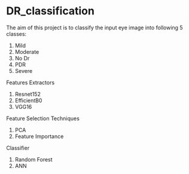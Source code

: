 # DR_classification
The aim of this project is to classify the input eye image into following 5 classes:
  1) Mild
  2) Moderate
  3) No Dr
  4) PDR
  5) Severe

Features Extractors
  1) Resnet152
  2) EfficientB0
  3) VGG16

Feature Selection Techniques
  1) PCA
  2) Feature Importance

Classifier 
  1) Random Forest
  2) ANN
